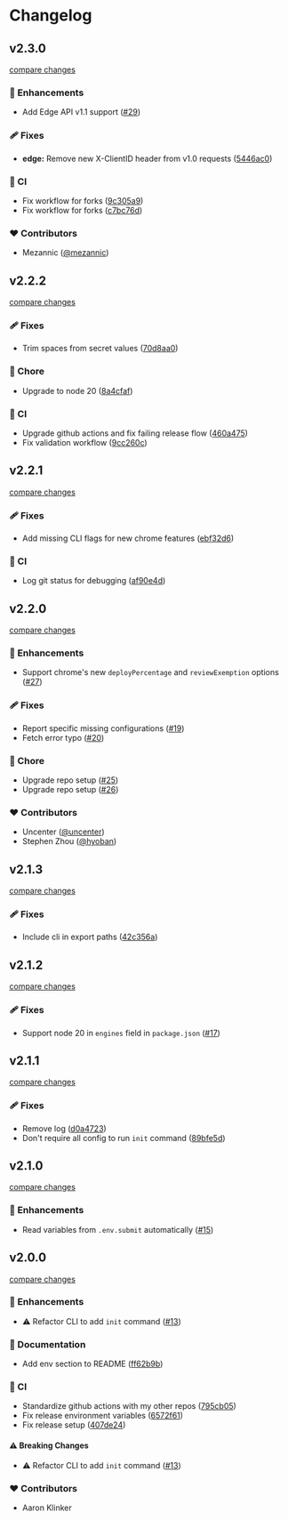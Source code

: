 # Changelog

## v2.3.0

[compare changes](https://github.com/aklinker1/publish-browser-extension/compare/v2.2.2...v2.3.0)

### 🚀 Enhancements

- Add Edge API v1.1 support ([#29](https://github.com/aklinker1/publish-browser-extension/pull/29))

### 🩹 Fixes

- **edge:** Remove new X-ClientID header from v1.0 requests ([5446ac0](https://github.com/aklinker1/publish-browser-extension/commit/5446ac0))

### 🤖 CI

- Fix workflow for forks ([9c305a9](https://github.com/aklinker1/publish-browser-extension/commit/9c305a9))
- Fix workflow for forks ([c7bc76d](https://github.com/aklinker1/publish-browser-extension/commit/c7bc76d))

### ❤️ Contributors

- Mezannic ([@mezannic](http://github.com/mezannic))

## v2.2.2

[compare changes](https://github.com/aklinker1/publish-browser-extension/compare/v2.2.1...v2.2.2)

### 🩹 Fixes

- Trim spaces from secret values ([70d8aa0](https://github.com/aklinker1/publish-browser-extension/commit/70d8aa0))

### 🏡 Chore

- Upgrade to node 20 ([8a4cfaf](https://github.com/aklinker1/publish-browser-extension/commit/8a4cfaf))

### 🤖 CI

- Upgrade github actions and fix failing release flow ([460a475](https://github.com/aklinker1/publish-browser-extension/commit/460a475))
- Fix validation workflow ([9cc260c](https://github.com/aklinker1/publish-browser-extension/commit/9cc260c))

## v2.2.1

[compare changes](https://github.com/aklinker1/publish-browser-extension/compare/v2.2.0...v2.2.1)

### 🩹 Fixes

- Add missing CLI flags for new chrome features ([ebf32d6](https://github.com/aklinker1/publish-browser-extension/commit/ebf32d6))

### 🤖 CI

- Log git status for debugging ([af90e4d](https://github.com/aklinker1/publish-browser-extension/commit/af90e4d))

## v2.2.0

[compare changes](https://github.com/aklinker1/publish-browser-extension/compare/v2.1.3...v2.2.0)

### 🚀 Enhancements

- Support chrome's new `deployPercentage` and `reviewExemption` options ([#27](https://github.com/aklinker1/publish-browser-extension/pull/27))

### 🩹 Fixes

- Report specific missing configurations ([#19](https://github.com/aklinker1/publish-browser-extension/pull/19))
- Fetch error typo ([#20](https://github.com/aklinker1/publish-browser-extension/pull/20))

### 🏡 Chore

- Upgrade repo setup ([#25](https://github.com/aklinker1/publish-browser-extension/pull/25))
- Upgrade repo setup ([#26](https://github.com/aklinker1/publish-browser-extension/pull/26))

### ❤️ Contributors

- Uncenter ([@uncenter](http://github.com/uncenter))
- Stephen Zhou ([@hyoban](http://github.com/hyoban))

## v2.1.3

[compare changes](https://github.com/aklinker1/publish-browser-extension/compare/v2.1.2...v2.1.3)

### 🩹 Fixes

- Include cli in export paths ([42c356a](https://github.com/aklinker1/publish-browser-extension/commit/42c356a))

## v2.1.2

[compare changes](https://github.com/aklinker1/publish-browser-extension/compare/v2.1.1...v2.1.2)

### 🩹 Fixes

- Support node 20 in `engines` field in `package.json` ([#17](https://github.com/aklinker1/publish-browser-extension/pull/17))

## v2.1.1

[compare changes](https://github.com/aklinker1/publish-browser-extension/compare/v2.1.0...v2.1.1)

### 🩹 Fixes

- Remove log ([d0a4723](https://github.com/aklinker1/publish-browser-extension/commit/d0a4723))
- Don't require all config to run `init` command ([89bfe5d](https://github.com/aklinker1/publish-browser-extension/commit/89bfe5d))

## v2.1.0

[compare changes](https://github.com/aklinker1/publish-browser-extension/compare/v2.0.0...v2.1.0)

### 🚀 Enhancements

- Read variables from `.env.submit` automatically ([#15](https://github.com/aklinker1/publish-browser-extension/pull/15))

## v2.0.0

[compare changes](https://github.com/aklinker1/publish-browser-extension/compare/v1.4.1...v2.0.0)

### 🚀 Enhancements

- ⚠️ Refactor CLI to add `init` command ([#13](https://github.com/aklinker1/publish-browser-extension/pull/13))

### 📖 Documentation

- Add env section to README ([ff62b9b](https://github.com/aklinker1/publish-browser-extension/commit/ff62b9b))

### 🤖 CI

- Standardize github actions with my other repos ([795cb05](https://github.com/aklinker1/publish-browser-extension/commit/795cb05))
- Fix release environment variables ([6572f61](https://github.com/aklinker1/publish-browser-extension/commit/6572f61))
- Fix release setup ([407de24](https://github.com/aklinker1/publish-browser-extension/commit/407de24))

#### ⚠️ Breaking Changes

- ⚠️ Refactor CLI to add `init` command ([#13](https://github.com/aklinker1/publish-browser-extension/pull/13))

### ❤️ Contributors

- Aaron Klinker
